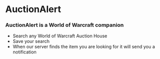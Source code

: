 # AuctionAlert #

### AuctionAlert is a World of Warcraft companion ###

* Search any World of Warcraft Auction House
* Save your search
* When our server finds the item you are looking for it will send you a notification